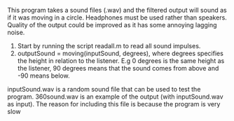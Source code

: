 This program takes a sound files (.wav) and the filtered output will sound as if it was moving in a circle. 
Headphones must be used rather than speakers.
Quality of the output could be improved as it has some annoying lagging noise.

1. Start by running the script readall.m to read all sound impulses.
2. outputSound = moving(inputSound, degrees), where degrees specifies the height in relation to the listener. 
E.g 0 degrees is the same height as the listener, 90 degrees means that the sound comes from above and -90 means below.

inputSound.wav is a random sound file that can be used to test the program. 
360sound.wav is an example of the output (with inputSound.wav as input). The reason for including this file is because the program is very slow
